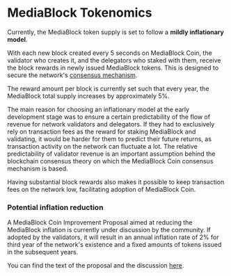 # MediaBlock Tokenomics

Currently, the MediaBlock token supply is set to follow a **mildly inflationary model**. 

With each new block created every 5 seconds on MediaBlock Coin, the validator who creates it, and the delegators who staked with them, receive the block rewards in newly issued MediaBlock tokens. This is designed to secure the network's [consensus mechanism](https://docs.MediaBlockscan.io/general/MediaBlock-network-blockchain/MediaBlock-consensus). 

The reward amount per block is currently set such that every year, the MediaBlock total supply increases by approximately 5%.

The main reason for choosing an inflationary model at the early development stage was to ensure a certain predictability of the flow of revenue for network validators and delegators. If they had to exclusively rely on transaction fees as the reward for staking MediaBlock and validating, it would be harder for them to predict their future returns, as transaction activity on the network can fluctuate a lot. The relative predictability of validator revenue is an important assumption behind the blockchain consensus theory on which the MediaBlock Coin consensus mechanism is based.  

Having substantial block rewards also makes it possible to keep transaction fees on the network low, facilitating adoption of MediaBlock Coin.

### Potential inflation reduction  

A MediaBlock Coin Improvement Proposal aimed at reducing the MediaBlock inflation  is currently under discussion by the community. If adopted by the validators, it will result in an annual inflation rate of 2% for third year of the network's existence and a fixed amounts of tokens issued in the subsequent years.

You can find the text of the proposal and the discussion [here](https://forum.MediaBlockscan.io/t/changing-MediaBlock-network-inflation-rate/102).   
